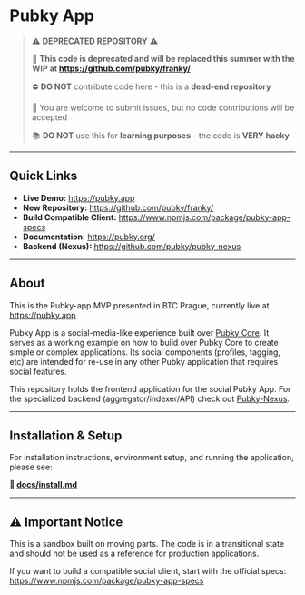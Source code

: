 # Pubky App

> ⚠️ **DEPRECATED REPOSITORY** ⚠️
>
> 🚨 **This code is deprecated and will be replaced this summer with the WIP at https://github.com/pubky/franky/**
>
> ⛔ **DO NOT** contribute code here - this is a **dead-end repository**
>
> 🐛 You are welcome to submit issues, but no code contributions will be accepted
>
> 📚 **DO NOT** use this for **learning purposes** - the code is **VERY hacky**

---

## Quick Links

- **Live Demo:** https://pubky.app
- **New Repository:** https://github.com/pubky/franky/
- **Build Compatible Client:** https://www.npmjs.com/package/pubky-app-specs
- **Documentation:** https://pubky.org/
- **Backend (Nexus):** https://github.com/pubky/pubky-nexus

---

## About

This is the Pubky-app MVP presented in BTC Prague, currently live at https://pubky.app

Pubky App is a social-media-like experience built over [Pubky Core](https://pubky.org/). It serves as a working example on how to build over Pubky Core to create simple or complex applications. Its social components (profiles, tagging, etc) are intended for re-use in any other Pubky application that requires social features.

This repository holds the frontend application for the social Pubky App. For the specialized backend (aggregator/indexer/API) check out [Pubky-Nexus](https://github.com/pubky/pubky-nexus).

---

## Installation & Setup

For installation instructions, environment setup, and running the application, please see:

**📄 [docs/install.md](./docs/install.md)**

---

## ⚠️ Important Notice

This is a sandbox built on moving parts. The code is in a transitional state and should not be used as a reference for production applications.

If you want to build a compatible social client, start with the official specs: https://www.npmjs.com/package/pubky-app-specs
